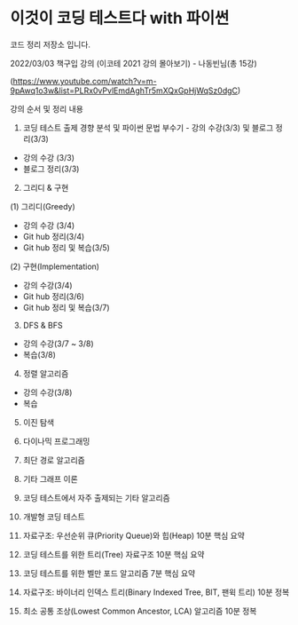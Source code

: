 # 이것이 코딩 테스트다 with 파이썬 
코드 정리 저장소 입니다.

2022/03/03 책구입
강의 (이코테 2021 강의 몰아보기) - 나동빈님(총 15강)

(https://www.youtube.com/watch?v=m-9pAwq1o3w&list=PLRx0vPvlEmdAghTr5mXQxGpHjWqSz0dgC)

강의 순서 및 정리 내용
1. 코딩 테스트 출제 경향 분석 및 파이썬 문법 부수기 - 강의 수강(3/3) 및 블로그 정리(3/3)
 - 강의 수강 (3/3)
 - 블로그 정리(3/3)

2. 그리디 & 구현 
  
 (1) 그리디(Greedy)
  - 강의 수강 (3/4)
  - Git hub 정리(3/4)
  - Git hub 정리 및 복습(3/5)
  
 (2) 구현(Implementation)
  - 강의 수강(3/4)
  - Git hub 정리(3/6)
  - Git hub 정리 및 복습(3/7)
 
3. DFS & BFS
  - 강의 수강(3/7 ~ 3/8)
  - 복습(3/8)
  
4. 정렬 알고리즘
  - 강의 수강(3/8)
  - 복습

5. 이진 탐색

6. 다이나믹 프로그래밍

7. 최단 경로 알고리즘

8. 기타 그래프 이론

9. 코딩 테스트에서 자주 출제되는 기타 알고리즘

10. 개발형 코딩 테스트

11. 자료구조: 우선순위 큐(Priority Queue)와 힙(Heap) 10분 핵심 요약

12. 코딩 테스트를 위한 트리(Tree) 자료구조 10분 핵심 요약

13. 코딩 테스트를 위한 벨만 포드 알고리즘 7분 핵심 요약

14. 자료구조: 바이너리 인덱스 트리(Binary Indexed Tree, BIT, 팬윅 트리) 10분 정복

15. 최소 공통 조상(Lowest Common Ancestor, LCA) 알고리즘 10분 정복
